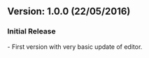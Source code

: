 <h2>Version: 1.0.0 (22/05/2016)</h2>
<h3>Initial Release</h3>
- First version with very basic update of editor.